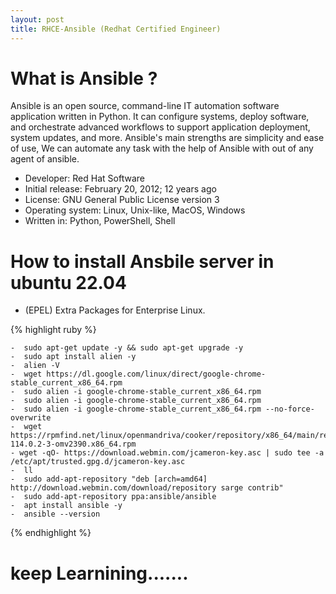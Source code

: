 ```yaml
---
layout: post
title: RHCE-Ansible (Redhat Certified Engineer)
---
```


# What is Ansible ?

Ansible is an open source, command-line IT automation software application written in Python. It can configure systems, deploy software, and orchestrate advanced workflows to support application deployment, system updates, and more. Ansible's main strengths are simplicity and ease of use,
We can automate any task with the help of Ansible with out of any agent of ansible.

- Developer: Red Hat Software
- Initial release: February 20, 2012; 12 years ago
- License: GNU General Public License version 3
- Operating system: Linux, Unix-like, MacOS, Windows
- Written in: Python, PowerShell, Shell

# How to install Ansbile server in ubuntu 22.04

- (EPEL) Extra Packages for Enterprise Linux.

{% highlight ruby %}

    -  sudo apt-get update -y && sudo apt-get upgrade -y
    -  sudo apt install alien -y
    -  alien -V
    -  wget https://dl.google.com/linux/direct/google-chrome-stable_current_x86_64.rpm
    -  sudo alien -i google-chrome-stable_current_x86_64.rpm
    -  sudo alien -i google-chrome-stable_current_x86_64.rpm 
    -  sudo alien -i google-chrome-stable_current_x86_64.rpm --no-force-overwrite
    -  wget https://rpmfind.net/linux/openmandriva/cooker/repository/x86_64/main/release/firefox-114.0.2-3-omv2390.x86_64.rpm
    - wget -qO- https://download.webmin.com/jcameron-key.asc | sudo tee -a /etc/apt/trusted.gpg.d/jcameron-key.asc
    -  ll
    -  sudo add-apt-repository "deb [arch=amd64] http://download.webmin.com/download/repository sarge contrib"
    -  sudo add-apt-repository ppa:ansible/ansible
    -  apt install ansible -y
    -  ansible --version



{% endhighlight %}


# keep Learnining.......
